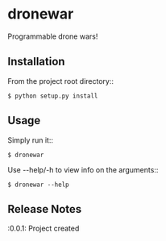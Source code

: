 dronewar
========

Programmable drone wars!

Installation
------------

From the project root directory::

    $ python setup.py install

Usage
-----

Simply run it::

    $ dronewar

Use --help/-h to view info on the arguments::

    $ dronewar --help

Release Notes
-------------

:0.0.1:
    Project created
